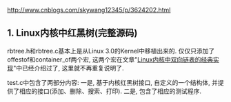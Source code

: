 http://www.cnblogs.com/skywang12345/p/3624202.html

## 1. Linux内核中红黑树(完整源码)

rbtree.h和rbtree.c基本上是从Linux 3.0的Kernel中移植出来的. 仅仅只添加了offestof和container_of两个宏, 这两个宏在文章"[Linux内核中双向链表的经典实现](http://www.cnblogs.com/skywang12345/p/3562146.html)"中已经介绍过了, 这里就不再重复说明了. 

test.c中包含了两部分内容: 一是, 基于内核红黑树接口, 自定义的一个结构体, 并提供了相应的接口(添加、删除、搜索、打印). 二是, 包含了相应的测试程序. 